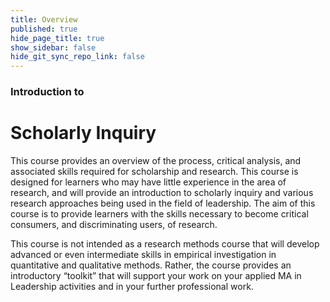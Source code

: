 ```yaml
---
title: Overview
published: true
hide_page_title: true
show_sidebar: false
hide_git_sync_repo_link: false
---
```


### Introduction to

# Scholarly Inquiry

This course provides an overview of the process, critical analysis, and associated skills required for scholarship and research. This course is designed for learners who may have little experience in the area of research, and will provide an introduction to scholarly inquiry and various research approaches being used in the field of leadership. The aim of this course is to provide learners with the skills necessary to become critical consumers, and discriminating users, of research.

This course is not intended as a research methods course that will develop advanced or even intermediate skills in empirical investigation in quantitative and qualitative methods. Rather, the course provides an introductory “toolkit” that will support your work on your applied MA in Leadership activities and in your further professional work.
